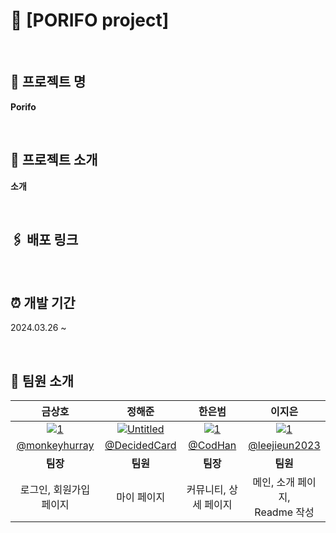 # 🐬 [PORIFO project]

<br>

## 📌 프로젝트 명
**Porifo**


<br>

## 📌 프로젝트 소개

**소개**


<br>

## 🖇️ 배포 링크



<br>

## ⏰ 개발 기간

2024.03.26 ~


<br>

## 🍑 팀원 소개

|                  **금상호**                  |             **정해준**             |                 **한은범**                 |               **이지은**                |
| :------------------------------------------: | :--------------------------------: | :----------------------------------------: | :-------------------------------------: |
| <a href="https://imgbb.com/"><img src="https://i.ibb.co/tmcMP7m/1.png" alt="1" border="0"></a> | <a href="https://imgbb.com/"><img src="https://i.ibb.co/SJm6Gc5/Untitled.png" alt="Untitled" border="0" /></a> | <a href="https://imgbb.com/"><img src="https://i.ibb.co/rxqYy5Q/1.png" alt="1" border="0"></a> |<a href="https://imgbb.com/"><img src="https://i.ibb.co/d0js1Cm/1.png" alt="1" border="0"></a> |
| [@monkeyhurray](https://github.com/monkeyhurray) | [@DecidedCard](https://github.com/DecidedCard) | [@CodHan](https://github.com/CodHan) | [@leejieun2023](https://github.com/leejieun2023)|
|                     **팀장**                     |                **팀원**                |                    **팀장**                    |                  **팀원**                  |
|                   로그인, 회원가입 페이지                   |              마이 페이지            |                  커뮤니티, 상세 페이지                 |                메인, 소개 페이지,<br>Readme 작성                |
